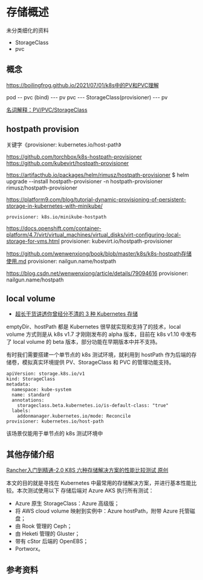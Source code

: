 # 存储概述

未分类细化的资料

* StorageClass
* pvc

## 概念

https://boilingfrog.github.io/2021/07/01/k8s中的PV和PVC理解

pod -- pvc (bind) --- pv
       pvc --- StorageClass(provisioner) --- pv

[名词解释：PV/PVC/StorageClass](https://www.kubernetes.org.cn/pvpvcstorageclass)


## hostpath provision

关键字《provisioner: kubernetes.io/host-path》

https://github.com/torchbox/k8s-hostpath-provisioner
https://github.com/kubevirt/hostpath-provisioner

https://artifacthub.io/packages/helm/rimusz/hostpath-provisioner
$ helm upgrade --install hostpath-provisioner -n hostpath-provisioner rimusz/hostpath-provisioner

https://platform9.com/blog/tutorial-dynamic-provisioning-of-persistent-storage-in-kubernetes-with-minikube/
```
provisioner: k8s.io/minikube-hostpath
```

https://docs.openshift.com/container-platform/4.7/virt/virtual_machines/virtual_disks/virt-configuring-local-storage-for-vms.html
provisioner: kubevirt.io/hostpath-provisioner

https://github.com/wenwenxiong/book/blob/master/k8s/k8s-hostpath存储使用.md
provisioner: nailgun.name/hostpath

https://blog.csdn.net/wenwenxiong/article/details/79094616
provisioner: nailgun.name/hostpath



## local volume

* [超长干货讲透你曾经分不清的 3 种 Kubernetes 存储](https://www.infoq.cn/article/fg2wp8yi8mldj5u7gign)

emptyDir、hostPath 都是 Kubernetes 很早就实现和支持了的技术，local volume 方式则是从 k8s v1.7 才刚刚发布的 alpha 版本，目前在 k8s v1.10 中发布了 local volume 的 beta 版本，部分功能在早期版本中并不支持。

有时我们需要搭建一个单节点的 k8s 测试环境，就利用到 hostPath 作为后端的存储卷，模拟真实环境提供 PV、StorageClass 和 PVC 的管理功能支持。
```
apiVersion: storage.k8s.io/v1
kind: StorageClass
metadata:
  namespace: kube-system
  name: standard
  annotations:
    storageclass.beta.kubernetes.io/is-default-class: "true"
  labels:
    addonmanager.kubernetes.io/mode: Reconcile
provisioner: kubernetes.io/host-path
```
该场景仅能用于单节点的 k8s 测试环境中

## 其他存储介绍

[Rancher入门到精通-2.0 K8S 六种存储解决方案的性能比较测试 原创](https://blog.51cto.com/waxyz/5336846)

本文的目的就是寻找在 Kubernetes 中最常用的存储解决方案，并进行基本性能比较。本次测试使用以下 存储后端对 Azure AKS 执行所有测试：

* Azure 原生 StorageClass：Azure 高级版；
* 将 AWS cloud volume 映射到实例中：Azure hostPath，附带 Azure 托管磁盘；
* 由 Rook 管理的 Ceph；
* 由 Heketi 管理的 Gluster；
* 带有 cStor 后端的 OpenEBS；
* Portworx。

## 参考资料

